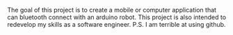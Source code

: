 The goal of this project is to create a mobile or computer application that can bluetooth connect with an arduino robot.
This project is also intended to redevelop my skills as a software engineer.
P.S. I am terrible at using github.
